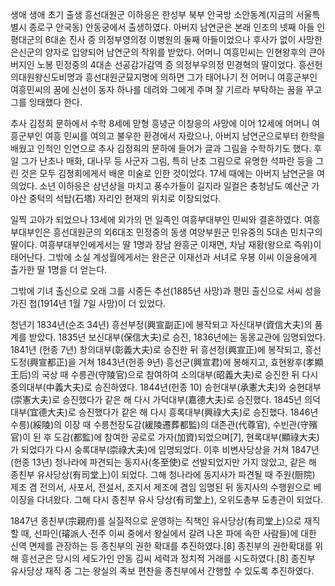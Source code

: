 생애
생애 초기
출생
흥선대원군 이하응은 한성부 북부 안국방 소안동계(지금의 서울특별시 종로구 안국동) 안동궁에서 출생하였다. 아버지 남연군은 본래 인조의 넷째 아들 인평대군의 6대손 진사 증 의정부영의정 이병원의 둘째 아들이었으나 후사가 없이 사망한 은신군의 양자로 입양되어 남연군의 작위를 받았다. 어머니 여흥민씨는 인현왕후의 큰아버지인 노봉 민정중의 4대손 선공감가감역 증 의정부우의정 민경혁의 딸이었다. 흥선헌의대원왕신도비명과 흥선대원군묘지명에 의하면 그가 태어나기 전 어머니 여흥군부인 여흥민씨의 꿈에 신선이 동자 하나를 데려와 그에게 주며 잘 기르라 부탁하는 꿈을 꾸고 그를 잉태했다 한다.

추사 김정희 문하에서 수학
8세에 맏형 흥녕군 이창응의 사망에 이어 12세에 어머니 여흥군부인 여흥 민씨를 여의고 불우한 환경에서 자랐으나, 아버지 남연군으로부터 한학을 배웠고 인척인 인연으로 추사 김정희의 문하에 들어가 글과 그림을 수학하기도 했다. 후일 그가 난초나 매화, 대나무 등 사군자 그림, 특히 난초 그림으로 유명한 석파란 등을 그린 것은 모두 김정희에게서 배운 미술로 인한 것이었다. 17세 때에는 아버지 남연군을 여의었다. 소년 이하응은 삼년상을 마치고 풍수가들이 길지라 일컬은 충청남도 예산군 가야산 중턱의 석탑(石塔) 자리인 현재의 위치로 이장되었다.

일찍 고아가 되었으나 13세에 외가의 먼 일족인 여흥부대부인 민씨와 결혼하였다. 여흥부대부인은 흥선대원군의 외6대조 민정중의 동생 여양부원군 민유중의 5대손 민치구의 딸이다. 여흥부대부인에게서는 딸 1명과 장남 완흥군 이재면, 차남 재황(왕으로 즉위)이 태어난다. 그밖에 소실 계성월에게서는 완은군 이재선과 서녀로 우봉 이씨 이윤용에게 출가한 딸 1명을 더 얻는다.

그밖에 기녀 출신으로 오래 그를 시중든 추선(1885년 사망)과 평민 출신으로 서씨 성을 가진 첩(1914년 1월 7일 사망)이 더 있었다.

청년기
1834년(순조 34년) 흥선부정(興宣副正)에 봉작되고 자신대부(資信大夫)의 품계를 받았다. 1835년 보신대부(保信大夫)로 승진, 1836년에는 동몽교관에 임명되었다. 1841년 (헌종 7년) 창의대부(彰義大夫)로 승진한 뒤 흥선정(興宣正)에 봉작되고, 흥선도정(興宣都正)을 거쳐 1843년(헌종 9년) 흥선군(興宣君)에 봉해지고, 효현왕후(孝顯王后)의 국상 때 수릉관(守陵官)으로 참여하여 소의대부(昭義大夫)로 승진한 뒤 다시 중의대부(中義大夫)로 승진하였다. 1844년(헌종 10) 승헌대부(承憲大夫)와 숭헌대부(崇憲大夫)로 승진했다가 같은 해 다시 가덕대부(嘉德大夫)로 승진했다. 1845년 의덕대부(宜德大夫)로 승진했다가 같은 해 다시 흥록대부(興祿大夫)로 승진했다. 1846년 수릉)(綏陵)의 이장 때 수릉천장도감(緩陵遷葬都監)의 대존관(代尊官), 수빈관(守殯官)이 된 후 도감(都監)에 참여한 공로로 가자(加資)되었으며[7], 현록대부(顯祿大夫)가 되었다가 다시 숭록대부(崇祿大夫)에 임명되었다. 이후 비변사당상을 거쳐 1847년(헌종 13년) 청나라에 파견되는 동지사(冬至使)로 선발되었지만 가지 않았고, 같은 해 종친부 유사당상(有司堂上)이 되었다. 그해 청나라에 동지사가 파견될 때 주원(厨院) 제조 겸 전의서, 사포서, 전설서, 조지서 제조에 겸임 임명된 뒤 동지사의 수행원으로 베이징을 다녀왔다. 그해 다시 종친부 유사 당상(有司堂上), 오위도총부 도총관이 되었다.

1847년 종친부(宗親府)를 실질적으로 운영하는 직책인 유사당상(有司堂上)으로 재직할 때, 선파인(璿派人·전주 이씨 중에서 왕실에서 갈려 나온 파에 속한 사람들)에 대한 신역 면제를 관장하는 등 종친부의 권한 확대를 추진하였다.[8] 종친부의 권한확대를 위해 흥선군은 당시의 세도가인 안동 김씨 세력과 정치적 거래를 시도하였다.[8] 종친부 유사당상 재직 중 그는 왕실의 족보 편찬을 종친부에서 간행할 수 있도록 추진하였다.